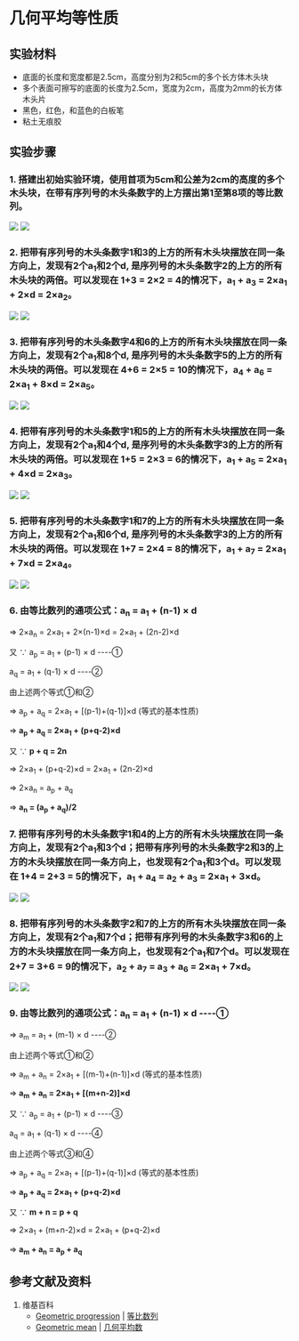 # 几何平均等性质

## 实验材料

- 底面的长度和宽度都是2.5cm，高度分别为2和5cm的多个长方体木头块
- 多个表面可擦写的底面的长度为2.5cm，宽度为2cm，高度为2mm的长方体木头片
- 黑色，红色，和蓝色的白板笔
- 粘土无痕胶

## 实验步骤

### 1. 搭建出初始实验环境，使用首项为5cm和公差为2cm的高度的多个木头块，在带有序列号的木头条数字的上方摆出第1至第8项的等比数列。
![](/images/数系/等比数列/几何平均等性质/1a1.jpg)
![](/images/数系/等比数列/几何平均等性质/1a2.jpg)

### 2. 把带有序列号的木头条数字1和3的上方的所有木头块摆放在同一条方向上，发现有2个a<sub>1</sub>和2个d, 是序列号的木头条数字2的上方的所有木头块的两倍。可以发现在 1+3 = 2×2 = 4的情况下，a<sub>1</sub> + a<sub>3</sub> = 2×a<sub>1</sub> + 2×d = 2×a<sub>2</sub>。
![](/images/数系/等比数列/几何平均等性质/2a1.jpg)
![](/images/数系/等比数列/几何平均等性质/2a2.jpg)

### 3. 把带有序列号的木头条数字4和6的上方的所有木头块摆放在同一条方向上，发现有2个a<sub>1</sub>和8个d, 是序列号的木头条数字5的上方的所有木头块的两倍。可以发现在 4+6 = 2×5 = 10的情况下，a<sub>4</sub> + a<sub>6</sub> = 2×a<sub>1</sub> + 8×d = 2×a<sub>5</sub>。
![](/images/数系/等比数列/几何平均等性质/3a1.jpg)
![](/images/数系/等比数列/几何平均等性质/3a2.jpg)

### 4. 把带有序列号的木头条数字1和5的上方的所有木头块摆放在同一条方向上，发现有2个a<sub>1</sub>和4个d, 是序列号的木头条数字3的上方的所有木头块的两倍。可以发现在 1+5 = 2×3 = 6的情况下，a<sub>1</sub> + a<sub>5</sub> = 2×a<sub>1</sub> + 4×d = 2×a<sub>3</sub>。
![](/images/数系/等比数列/几何平均等性质/4a1.jpg)
![](/images/数系/等比数列/几何平均等性质/4a2.jpg)

### 5. 把带有序列号的木头条数字1和7的上方的所有木头块摆放在同一条方向上，发现有2个a<sub>1</sub>和6个d, 是序列号的木头条数字3的上方的所有木头块的两倍。可以发现在 1+7 = 2×4 = 8的情况下，a<sub>1</sub> + a<sub>7</sub> = 2×a<sub>1</sub> + 7×d = 2×a<sub>4</sub>。
![](/images/数系/等比数列/几何平均等性质/5a1.jpg)
![](/images/数系/等比数列/几何平均等性质/5a2.jpg)

### 6. 由等比数列的通项公式：a<sub>n</sub> = a<sub>1</sub> + (n-1) × d

⇒ 2×a<sub>n</sub> = 2×a<sub>1</sub> + 2×(n-1)×d = 2×a<sub>1</sub> + (2n-2)×d

又 ∵ a<sub>p</sub> = a<sub>1</sub> + (p-1) × d  ----①

a<sub>q</sub> = a<sub>1</sub> + (q-1) × d           ----②

由上述两个等式①和②

⇒ a<sub>p</sub> + a<sub>q</sub> = 2×a<sub>1</sub> + [(p-1)+(q-1)]×d (等式的基本性质) 

⇒ **a<sub>p</sub> + a<sub>q</sub> = 2×a<sub>1</sub> + (p+q-2)×d** 

又 ∵ **p + q = 2n**

⇒ 2×a<sub>1</sub> + (p+q-2)×d = 2×a<sub>1</sub> + (2n-2)×d

⇒ 2×a<sub>n</sub> = a<sub>p</sub> + a<sub>q</sub>

⇒ **a<sub>n</sub> = (a<sub>p</sub> + a<sub>q</sub>)/2**

### 7. 把带有序列号的木头条数字1和4的上方的所有木头块摆放在同一条方向上，发现有2个a<sub>1</sub>和3个d；把带有序列号的木头条数字2和3的上方的木头块摆放在同一条方向上，也发现有2个a<sub>1</sub>和3个d。可以发现在 1+4 = 2+3 = 5的情况下，a<sub>1</sub> + a<sub>4</sub> = a<sub>2</sub> + a<sub>3</sub> = 2×a<sub>1</sub> + 3×d。
![](/images/数系/等比数列/几何平均等性质/7a1.jpg)
![](/images/数系/等比数列/几何平均等性质/7a2.jpg)

### 8. 把带有序列号的木头条数字2和7的上方的所有木头块摆放在同一条方向上，发现有2个a<sub>1</sub>和7个d；把带有序列号的木头条数字3和6的上方的木头块摆放在同一条方向上，也发现有2个a<sub>1</sub>和7个d。可以发现在 2+7 = 3+6 = 9的情况下，a<sub>2</sub> + a<sub>7</sub> = a<sub>3</sub> + a<sub>6</sub> = 2×a<sub>1</sub> + 7×d。
![](/images/数系/等比数列/几何平均等性质/8a1.jpg)
![](/images/数系/等比数列/几何平均等性质/8a2.jpg)

### 9. 由等比数列的通项公式：a<sub>n</sub> = a<sub>1</sub> + (n-1) × d    ----①

⇒ a<sub>m</sub> = a<sub>1</sub> + (m-1) × d                   ----②

由上述两个等式①和②

⇒ a<sub>m</sub> + a<sub>n</sub> = 2×a<sub>1</sub> + [(m-1)+(n-1)]×d (等式的基本性质) 

⇒ **a<sub>m</sub> + a<sub>n</sub> = 2×a<sub>1</sub> + [(m+n-2)]×d** 

又 ∵ a<sub>p</sub> = a<sub>1</sub> + (p-1) × d  ----③

a<sub>q</sub> = a<sub>1</sub> + (q-1) × d           ----④

由上述两个等式③和④

⇒ a<sub>p</sub> + a<sub>q</sub> = 2×a<sub>1</sub> + [(p-1)+(q-1)]×d (等式的基本性质) 

⇒ **a<sub>p</sub> + a<sub>q</sub> = 2×a<sub>1</sub> + (p+q-2)×d** 

又 ∵ **m + n = p + q**

⇒ 2×a<sub>1</sub> + (m+n-2)×d = 2×a<sub>1</sub> + (p+q-2)×d

⇒ **a<sub>m</sub> + a<sub>n</sub> = a<sub>p</sub> + a<sub>q</sub>**


## 参考文献及资料

1. 维基百科
	- [Geometric progression](https://en.wikipedia.org/wiki/Geometric_progression) | [等比数列](https://zh.wikipedia.org/wiki/%E7%AD%89%E6%AF%94%E6%95%B0%E5%88%97) 
	- [Geometric mean](https://en.wikipedia.org/wiki/Geometric_mean) | [几何平均数](https://zh.wikipedia.org/wiki/几何平均数) 